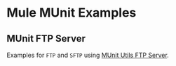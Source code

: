 # Mule MUnit Examples

## MUnit FTP Server
Examples for `FTP` and `SFTP` using [MUnit Utils FTP Server](https://docs.mulesoft.com/munit/2.3/ftp-server-cookbook).
